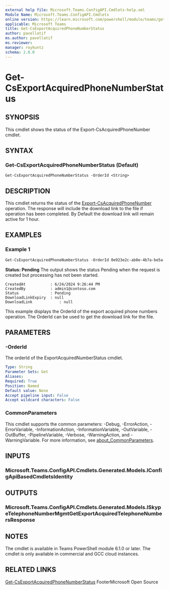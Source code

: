 ```yaml
---
external help file: Microsoft.Teams.ConfigAPI.Cmdlets-help.xml
Module Name: Microsoft.Teams.ConfigAPI.Cmdlets
online version: https://learn.microsoft.com/powershell/module/teams/get-csexportacquiredphonenumberstatus
applicable: Microsoft Teams
title: Get-CsExportAcquiredPhoneNumberStatus
author: pavellatif
ms.author: pavellatif
ms.reviewer:
manager: roykuntz
schema: 2.0.0
---
```


# Get-CsExportAcquiredPhoneNumberStatus

## SYNOPSIS
This cmdlet shows the status of the Export-CsAcquiredPhoneNumber cmdlet. 

## SYNTAX

### Get-CsExportAcquiredPhoneNumberStatus (Default)
```
Get-CsExportAcquiredPhoneNumberStatus -OrderId <String>
```

## DESCRIPTION
This cmdlet returns the status of the [Export-CsAcquiredPhoneNumber](Export-CsAcquiredPhoneNumber.md) operation. The response will include the download link to the file if operation has been completed.
By Default the download link will remain active for 1 hour. 

## EXAMPLES

### Example 1

```powershell
Get-CsExportAcquiredPhoneNumberStatus -OrderId 0e923e2c-ab0e-4b7a-be5a-906be8c
```

**Status: Pending**
The output shows the status Pending when the request is created but processing has not been started. 

```
CreatedAt	    	: 6/24/2024 9:26:44 PM
CreatedBy	      	: admin1@contoso.com
Status		      	: Pending
DownloadLinkExpiry	: null
DownloadLink	    	: null
```

This example displays the OrderId of the export acquired phone numbers operation. The OrderId can be used to get the download link for the file.

## PARAMETERS
### -OrderId

The orderId of the ExportAcquiredNumberStatus cmdlet.

```yaml
Type: String
Parameter Sets: Get
Aliases:
Required: True
Position: Named
Default value: None
Accept pipeline input: False
Accept wildcard characters: False
```
### CommonParameters
This cmdlet supports the common parameters: -Debug, -ErrorAction, -ErrorVariable, -InformationAction, -InformationVariable, -OutVariable, -OutBuffer, -PipelineVariable, -Verbose, -WarningAction, and -WarningVariable. For more information, see [about_CommonParameters](http://go.microsoft.com/fwlink/?LinkID=113216).

## INPUTS
### Microsoft.Teams.ConfigAPI.Cmdlets.Generated.Models.IConfigApiBasedCmdletsIdentity

## OUTPUTS
### Microsoft.Teams.ConfigAPI.Cmdlets.Generated.Models.ISkypeTelephoneNumberMgmtGetExportAcquiredTelephoneNumbersResponse

## NOTES
The cmdlet is available in Teams PowerShell module 6.1.0 or later. 
The cmdlet is only available in commercial and GCC cloud instances.

## RELATED LINKS
[Get-CsExportAcquiredPhoneNumberStatus](Get-CsExportAcquiredPhoneNumberStatus.md)
FooterMicrosoft Open Source
